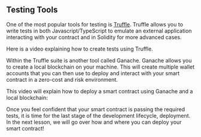 ## Testing Tools
One of the most popular tools for testing is [Truffle](https://trufflesuite.com/). Truffle allows you to write tests in both Javascript/TypeScript to emulate an external application interacting with your contract and in Solidity for more advanced cases. 

Here is a video explaining how to create tests using Truffle.

Within the Truffle suite is another tool called Ganache. Ganache allows you to create a local blockchain on your machine. This will create multiple wallet accounts that you can then use to deploy and interact with your smart contract in a zero-cost and risk environment. 

This video will explain how to deploy a smart contract using Ganache and a local blockchain: 

Once you feel confident that your smart contract is passing the required tests, it is time for the last stage of the development lifecycle, deployment. In the next lesson, we will go over how and where you can deploy your smart contract! 
